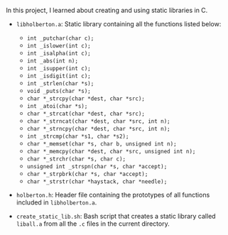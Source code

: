 In this project, I learned about creating and using static libraries in C.

* `libholberton.a`: Static library containing all the functions listed below:
  * `int _putchar(char c);`
  * `int _islower(int c);`
  * `int _isalpha(int c);`
  * `int _abs(int n);`
  * `int _isupper(int c);`
  * `int _isdigit(int c);`
  * `int _strlen(char *s);`
  * `void _puts(char *s);`
  * `char *_strcpy(char *dest, char *src);`
  * `int _atoi(char *s);`
  * `char *_strcat(char *dest, char *src);`
  * `char *_strncat(char *dest, char *src, int n);`
  * `char *_strncpy(char *dest, char *src, int n);`
  * `int _strcmp(char *s1, char *s2);`
  * `char *_memset(char *s, char b, unsigned int n);`
  * `char *_memcpy(char *dest, char *src, unsigned int n);`
  * `char *_strchr(char *s, char c);`
  * `unsigned int _strspn(char *s, char *accept);`
  * `char *_strpbrk(char *s, char *accept);`
  * `char *_strstr(char *haystack, char *needle);`

* `holberton.h`: Header file containing the prototypes of all functions included in `libholberton.a`.

* `create_static_lib.sh`: Bash script that creates a static library called `liball.a` from all the `.c` files in the current directory.
